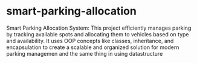 # smart-parking-allocation
Smart Parking Allocation System: This project efficiently manages parking by tracking available spots and allocating them to vehicles based on type and availability. It uses OOP concepts like classes, inheritance, and encapsulation to create a scalable and organized solution for modern parking managemen and the same thing in using datastructure
